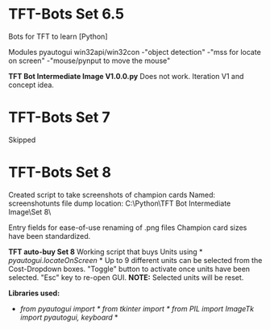 # TFT-Bots Set 6.5
Bots for TFT to learn
[Python]

Modules
pyautogui
win32api/win32con
-"object detection"
-"mss for locate on screen"
-"mouse/pynput to move the mouse"

__TFT Bot Intermediate Image V1.0.0.py__
Does not work. Iteration V1 and concept idea.

# TFT-Bots Set 7
Skipped

# TFT-Bots Set 8
Created script to take screenshots of champion cards
Named: screenshotunts
file dump location: C:\Python\TFT Bot Intermediate Image\Set 8\

Entry fields for ease-of-use renaming of .png files
Champion card sizes have been standardized.

__TFT auto-buy Set 8__
Working script that buys Units using * *pyautogui.locateOnScreen* *
Up to 9 different units can be selected from the Cost-Dropdown boxes.
"Toggle" button to activate once units have been selected.
"Esc" key to re-open GUI. __NOTE:__ Selected units will be reset.

__Libraries used:__
* *from pyautogui import *
from tkinter import *
from PIL import ImageTk
import pyautogui, keyboard* *
